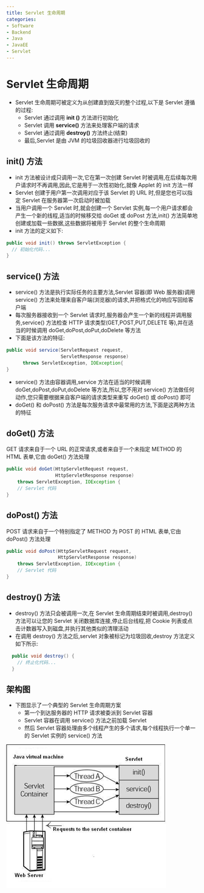 ```yaml
---
title: Servlet 生命周期
categories:
- Software
- Backend
- Java
- JavaEE
- Servlet
---
```

# Servlet 生命周期

- Servlet 生命周期可被定义为从创建直到毁灭的整个过程,以下是 Servlet 遵循的过程:
    - Servlet 通过调用 **init ()** 方法进行初始化
    - Servlet 调用 **service()** 方法来处理客户端的请求
    - Servlet 通过调用 **destroy()** 方法终止(结束)
    - 最后,Servlet 是由 JVM 的垃圾回收器进行垃圾回收的

## init() 方法

- init 方法被设计成只调用一次,它在第一次创建 Servlet 时被调用,在后续每次用户请求时不再调用,因此,它是用于一次性初始化,就像 Applet 的 init 方法一样
- Servlet 创建于用户第一次调用对应于该 Servlet 的 URL 时,但是您也可以指定 Servlet 在服务器第一次启动时被加载
- 当用户调用一个 Servlet 时,就会创建一个 Servlet 实例,每一个用户请求都会产生一个新的线程,适当的时候移交给 doGet 或 doPost 方法,init() 方法简单地创建或加载一些数据,这些数据将被用于 Servlet 的整个生命周期
- init 方法的定义如下:

```java
public void init() throws ServletException {
  // 初始化代码...
}
```

## service() 方法

- service() 方法是执行实际任务的主要方法,Servlet 容器(即 Web 服务器)调用 service() 方法来处理来自客户端(浏览器)的请求,并把格式化的响应写回给客户端
- 每次服务器接收到一个 Servlet 请求时,服务器会产生一个新的线程并调用服务,service() 方法检查 HTTP 请求类型(GET,POST,PUT,DELETE 等),并在适当的时候调用 doGet,doPost,doPut,doDelete 等方法
- 下面是该方法的特征:

```java
public void service(ServletRequest request,
                    ServletResponse response)
      throws ServletException, IOException{
}
```

- service() 方法由容器调用,service 方法在适当的时候调用 doGet,doPost,doPut,doDelete 等方法,所以,您不用对 service() 方法做任何动作,您只需要根据来自客户端的请求类型来重写 doGet() 或 doPost() 即可
- doGet() 和 doPost() 方法是每次服务请求中最常用的方法,下面是这两种方法的特征

## doGet() 方法

GET 请求来自于一个 URL 的正常请求,或者来自于一个未指定 METHOD 的 HTML 表单,它由 doGet() 方法处理

```java
public void doGet(HttpServletRequest request,
                  HttpServletResponse response)
    throws ServletException, IOException {
    // Servlet 代码
}
```

## doPost() 方法

POST 请求来自于一个特别指定了 METHOD 为 POST 的 HTML 表单,它由 doPost() 方法处理

```java
public void doPost(HttpServletRequest request,
                   HttpServletResponse response)
    throws ServletException, IOException {
    // Servlet 代码
}
```

## destroy() 方法

- destroy() 方法只会被调用一次,在 Servlet 生命周期结束时被调用,destroy() 方法可以让您的 Servlet 关闭数据库连接,停止后台线程,把 Cookie 列表或点击计数器写入到磁盘,并执行其他类似的清理活动
- 在调用 destroy() 方法之后,servlet 对象被标记为垃圾回收,destroy 方法定义如下所示:

```java
  public void destroy() {
    // 终止化代码...
  }
```

## 架构图

- 下图显示了一个典型的 Servlet 生命周期方案
    - 第一个到达服务器的 HTTP 请求被委派到 Servlet 容器
    - Servlet 容器在调用 service() 方法之前加载 Servlet
    - 然后 Servlet 容器处理由多个线程产生的多个请求,每个线程执行一个单一的 Servlet 实例的 service() 方法

![](https://raw.githubusercontent.com/LuShan123888/Files/main/Pictures/2020-12-10-Servlet-LifeCycle.jpg)